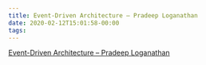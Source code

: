 ```yaml
---
title: Event-Driven Architecture – Pradeep Loganathan
date: 2020-02-12T15:01:58-00:00
tags:
---
```


[Event-Driven Architecture – Pradeep Loganathan](https://pradeeploganathan.com/architecture/event-driven-architecture/)
